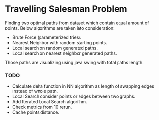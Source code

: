 # Travelling Salesman Problem
Finding two optimal paths from dataset which contain equal amount of points. Below algorithms are taken into consideration:
* Brute Force (parameterized tries).
* Nearest Neighbor with random starting points.
* Local search on random generated paths. 
* Local search on nearest neighbor generated paths.

Those paths are visualizing using java swing with total paths length.

### TODO

* Calculate delta function in NN algorithm as length of swapping edges instead of whole path.
* Local Search consider points or edges between two graphs.
* Add Iterated Local Search algorithm.
* Check metrics from 10 rerun.
* Cache points distance.
